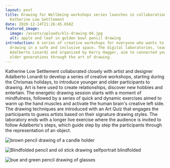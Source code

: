```yaml
---
layout: post
title: Drawing for Wellbeing workshops series launches in collaboration with
  Katherine Low Settlement
date: 2020-12-14T21:26:45.658Z
featured_image:
  image: /assets/uploads/kls-drawing-04.jpg
  alt: apple and leaf in golden bowl pencil drawing
introduction: A series of creative workshops for everyone who wants to practice
  drawing in a safe and inclusive space. The digital laboratories, lead by
  Adalberto Lonardi and organized by Kerry Hagger, aim to connected young and
  older generations through the art of drawing.
---
```

Katherine Low Settlement collaborated closely with artist and designer Adalberto Lonardi to develop a series of creative workshops, starting during the Chrismas holidays, to introduce younger and older participants to drawing. Art is here used to create relationships, discover new hobbies and entertain. The energetic drawing session starts with a moment of mindfulness, followed by a series of quick and dynamic exercises aimed to warm up the hand muscles and activate the human brain's creative left side. The drawing techniques are introduced with an Art Quiz that engages the participants to guess artists based on their signature drawing styles. The laboratory ends with a longer live exercise where the audience is invited to follow Adalberto's steps, which guide step by step the participants through the representation of an object.

![brown pencil drawing of a candle holder](/assets/uploads/drawing4.jpg "Drawing for Wellbeing - Pencil drawing of a candle holder")

![Blindfolded pencil and oil stick drawing selfportrait blindfolded](/assets/uploads/drawing.jpg "Drawing for Wellbeing - Blindfolded pencil and oil stick selfportrait ")

![bue and green pencil drawing of glasses](/assets/uploads/kls_drawing "Drawing for Wellbeing - Pencil drawing of glasses")